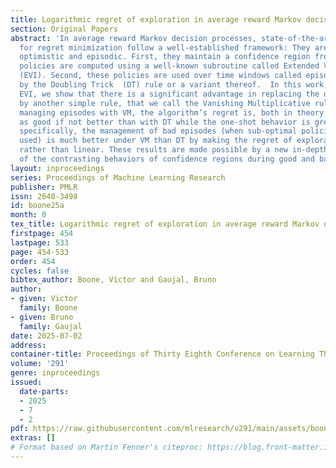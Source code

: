 ```yaml
---
title: Logarithmic regret of exploration in average reward Markov decision processes
section: Original Papers
abstract: 'In average reward Markov decision processes, state-of-the-art algorithms
  for regret minimization follow a well-established framework: They are model-based,
  optimistic and episodic. First, they maintain a confidence region from which optimistic
  policies are computed using a well-known subroutine called Extended Value Iteration
  (EVI). Second, these policies are used over time windows called episodes, each ended
  by the Doubling Trick  (DT) rule or a variant thereof.  In this work, without modifying
  EVI, we show that there is a significant advantage in replacing the doubling trick
  by another simple rule, that we call the Vanishing Multiplicative rule (VM). When
  managing episodes with VM, the algorithm’s regret is, both in theory and in practice,
  as good if not better than with DT while the one-shot behavior is greatly improved.  More
  specifically, the management of bad episodes (when sub-optimal policies are being
  used) is much better under VM than DT by making the regret of exploration logarithmic
  rather than linear. These results are made possible by a new in-depth understanding
  of the contrasting behaviors of confidence regions during good and bad episodes.'
layout: inproceedings
series: Proceedings of Machine Learning Research
publisher: PMLR
issn: 2640-3498
id: boone25a
month: 0
tex_title: Logarithmic regret of exploration in average reward Markov decision processes
firstpage: 454
lastpage: 533
page: 454-533
order: 454
cycles: false
bibtex_author: Boone, Victor and Gaujal, Bruno
author:
- given: Victor
  family: Boone
- given: Bruno
  family: Gaujal
date: 2025-07-02
address:
container-title: Proceedings of Thirty Eighth Conference on Learning Theory
volume: '291'
genre: inproceedings
issued:
  date-parts:
  - 2025
  - 7
  - 2
pdf: https://raw.githubusercontent.com/mlresearch/v291/main/assets/boone25a/boone25a.pdf
extras: []
# Format based on Martin Fenner's citeproc: https://blog.front-matter.io/posts/citeproc-yaml-for-bibliographies/
---
```

